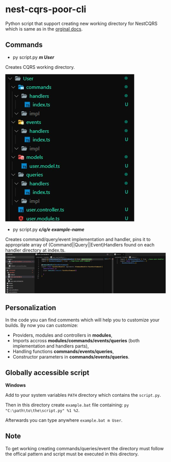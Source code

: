 # nest-cqrs-poor-cli
Python script that support creating new working directory for NestCQRS which is same as in the [orginal docs](https://docs.nestjs.com/recipes/cqrs). 

## Commands
* py script.py ***m User***

Creates CQRS working directory.

![Screenshot](resources/module.jpg)


* py script.py ***c/q/e example-name***

Creates command/query/event implementation and handler, pins it to appropriate array of (Command||Query||Event)Handlers found on each handler directory at index.ts.
![Screenshot](resources/Screenshot_2.jpg)

## Personalization
In the code you can find comments which will help you to customize your builds. By now you can customize:
* Providers, modules and controllers in **modules**,
* Imports accross **modules/commands/events/queries** (both implementation and handlers parts),
* Handling functions **commands/events/queries**,
* Constructor parameters in **commands/events/queries**.

## Globally accessible script
**Windows**

Add to your system variables `PATH` directory which contains the `script.py`. 

Then in this directory create `example.bat` file containing:
`py "C:\path\to\the\script.py" %1 %2`.

Afterwards you can type anywhere `example.bat m User`.

## Note
To get working creating commands/queries/event the directory must follow the offical pattern and script must be executed in this directory.
